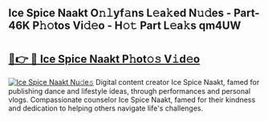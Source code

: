 ## Ice Spice Naakt O𝚗𝚕yf𝚊ns L𝚎a𝚔ed N𝚞𝚍es - Part-46K P𝚑𝚘tos Vi𝚍𝚎o - H𝚘𝚝 Part L𝚎a𝚔s qm4UW

# <h2><a href="http://kf8z99.oniu.top/?m=Ice+Spice+Naakt">🔗👉 🔴 Ice Spice Naakt P𝚑ot𝚘𝚜 V𝚒d𝚎o</a></h2>

[![Ice Spice Naakt Nu𝚍e𝚜](https://i.imgur.com/0qMVB7G.gif)](http://kf8z99.oniu.top/?m=Ice+Spice+Naakt)
Digital content creator Ice Spice Naakt, famed for publishing dance and lifestyle ideas, through performances and personal vlogs. Compassionate counselor Ice Spice Naakt, famed for their kindness and dedication to helping others navigate life's challenges.  
